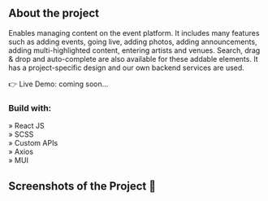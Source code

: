 <h2>About the project</h2>
<p>Enables managing content on the event platform. It includes many features such as adding events, going live, adding photos, adding announcements, adding multi-highlighted content, entering artists and venues. Search, drag & drop and auto-complete are also available for these addable elements. It has a project-specific design and our own backend services are used.</p>

👉 Live Demo: coming soon...

<h3>Build with:</h3>

» React JS <br>
» SCSS <br>
» Custom APIs <br>
» Axios <br>
» MUI



<h2>Screenshots of the Project 📸</h2>
<br>
